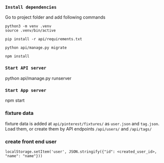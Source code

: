 ### `Install dependencies`

Go to project folder and add following commands

```
python3 -m venv .venv
source .venv/bin/active

pip install -r api/requirements.txt

python api/manage.py migrate

npm install
```

### `Start API server`

python api/manage.py runserver

### `Start App server`

npm start

### fixture data

fixture data is added at `api/pinterest/fixtures/` as `user.json` and `tag.json`. Load them, or create them by API endpoints `/api/users/` and `/api/tags/`

### create front end user

```
localStorage.setItem('user', JSON.stringify({"id": <created_user_id>, "name": "name"}))
```
